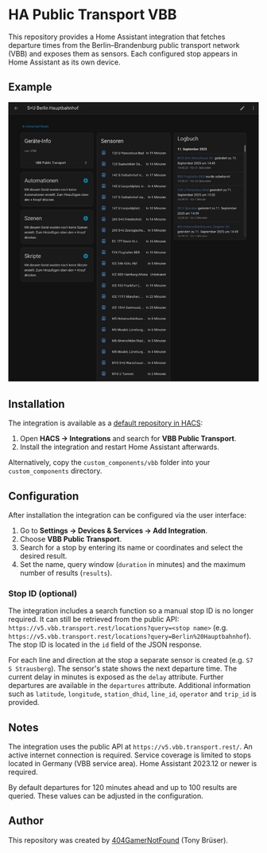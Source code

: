 # HA Public Transport VBB

This repository provides a Home Assistant integration that fetches departure times from the Berlin–Brandenburg public transport network (VBB) and exposes them as sensors. Each configured stop appears in Home Assistant as its own device.

## Example

![Example image Berlin Hauptbahnhof](images/Hauptbahnhof.png)

## Installation

The integration is available as a [default repository in HACS](https://hacs.xyz/):

1. Open **HACS → Integrations** and search for **VBB Public Transport**.
2. Install the integration and restart Home Assistant afterwards.

Alternatively, copy the `custom_components/vbb` folder into your `custom_components` directory.

## Configuration

After installation the integration can be configured via the user interface:

1. Go to **Settings → Devices & Services → Add Integration**.
2. Choose **VBB Public Transport**.
3. Search for a stop by entering its name or coordinates and select the desired result.
4. Set the name, query window (`duration` in minutes) and the maximum number of results (`results`).

### Stop ID (optional)

The integration includes a search function so a manual stop ID is no longer required. It can still be retrieved from the public API: `https://v5.vbb.transport.rest/locations?query=<stop name>` (e.g. `https://v5.vbb.transport.rest/locations?query=Berlin%20Hauptbahnhof`). The stop ID is located in the `id` field of the JSON response.

For each line and direction at the stop a separate sensor is created (e.g. `S7 S Strausberg`). The sensor's state shows the next departure time. The current delay in minutes is exposed as the `delay` attribute. Further departures are available in the `departures` attribute. Additional information such as `latitude`, `longitude`, `station_dhid`, `line_id`, `operator` and `trip_id` is provided.

## Notes

The integration uses the public API at `https://v5.vbb.transport.rest/`. An active internet connection is required. Service coverage is limited to stops located in Germany (VBB service area). Home Assistant 2023.12 or newer is required.

By default departures for 120 minutes ahead and up to 100 results are queried. These values can be adjusted in the configuration.

## Author

This repository was created by [404GamerNotFound](https://github.com/404GamerNotFound) (Tony Brüser).
